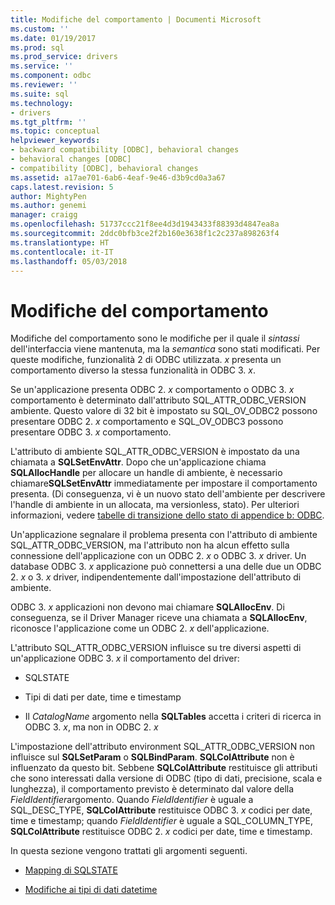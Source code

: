 ```yaml
---
title: Modifiche del comportamento | Documenti Microsoft
ms.custom: ''
ms.date: 01/19/2017
ms.prod: sql
ms.prod_service: drivers
ms.service: ''
ms.component: odbc
ms.reviewer: ''
ms.suite: sql
ms.technology:
- drivers
ms.tgt_pltfrm: ''
ms.topic: conceptual
helpviewer_keywords:
- backward compatibility [ODBC], behavioral changes
- behavioral changes [ODBC]
- compatibility [ODBC], behavioral changes
ms.assetid: a17ae701-6ab6-4eaf-9e46-d3b9cd0a3a67
caps.latest.revision: 5
author: MightyPen
ms.author: genemi
manager: craigg
ms.openlocfilehash: 51737ccc21f8ee4d3d1943433f88393d4847ea8a
ms.sourcegitcommit: 2ddc0bfb3ce2f2b160e3638f1c2c237a898263f4
ms.translationtype: HT
ms.contentlocale: it-IT
ms.lasthandoff: 05/03/2018
---
```

# <a name="behavioral-changes"></a>Modifiche del comportamento
Modifiche del comportamento sono le modifiche per il quale il *sintassi* dell'interfaccia viene mantenuta, ma la *semantica* sono stati modificati. Per queste modifiche, funzionalità 2 di ODBC utilizzata. *x* presenta un comportamento diverso la stessa funzionalità in ODBC 3. *x*.  
  
 Se un'applicazione presenta ODBC 2. *x* comportamento o ODBC 3. *x* comportamento è determinato dall'attributo SQL_ATTR_ODBC_VERSION ambiente. Questo valore di 32 bit è impostato su SQL_OV_ODBC2 possono presentare ODBC 2. *x* comportamento e SQL_OV_ODBC3 possono presentare ODBC 3. *x* comportamento.  
  
 L'attributo di ambiente SQL_ATTR_ODBC_VERSION è impostato da una chiamata a **SQLSetEnvAttr**. Dopo che un'applicazione chiama **SQLAllocHandle** per allocare un handle di ambiente, è necessario chiamare**SQLSetEnvAttr** immediatamente per impostare il comportamento presenta. (Di conseguenza, vi è un nuovo stato dell'ambiente per descrivere l'handle di ambiente in un allocata, ma versionless, stato). Per ulteriori informazioni, vedere [tabelle di transizione dello stato di appendice b: ODBC](../../../odbc/reference/appendixes/appendix-b-odbc-state-transition-tables.md).  
  
 Un'applicazione segnalare il problema presenta con l'attributo di ambiente SQL_ATTR_ODBC_VERSION, ma l'attributo non ha alcun effetto sulla connessione dell'applicazione con un ODBC 2. *x* o ODBC 3. *x* driver. Un database ODBC 3. *x* applicazione può connettersi a una delle due un ODBC 2. *x* o 3. *x* driver, indipendentemente dall'impostazione dell'attributo di ambiente.  
  
 ODBC 3. *x* applicazioni non devono mai chiamare **SQLAllocEnv**. Di conseguenza, se il Driver Manager riceve una chiamata a **SQLAllocEnv**, riconosce l'applicazione come un ODBC 2. *x* dell'applicazione.  
  
 L'attributo SQL_ATTR_ODBC_VERSION influisce su tre diversi aspetti di un'applicazione ODBC 3. *x* il comportamento del driver:  
  
-   SQLSTATE  
  
-   Tipi di dati per date, time e timestamp  
  
-   Il *CatalogName* argomento nella **SQLTables** accetta i criteri di ricerca in ODBC 3. *x*, ma non in ODBC 2. *x*  
  
 L'impostazione dell'attributo environment SQL_ATTR_ODBC_VERSION non influisce sul **SQLSetParam** o **SQLBindParam**. **SQLColAttribute** non è influenzato da questo bit. Sebbene **SQLColAttribute** restituisce gli attributi che sono interessati dalla versione di ODBC (tipo di dati, precisione, scala e lunghezza), il comportamento previsto è determinato dal valore della *FieldIdentifier*argomento. Quando *FieldIdentifier* è uguale a SQL_DESC_TYPE, **SQLColAttribute** restituisce ODBC 3. *x* codici per date, time e timestamp; quando *FieldIdentifier* è uguale a SQL_COLUMN_TYPE, **SQLColAttribute** restituisce ODBC 2. *x* codici per date, time e timestamp.  
  
 In questa sezione vengono trattati gli argomenti seguenti.  
  
-   [Mapping di SQLSTATE](../../../odbc/reference/develop-app/sqlstate-mappings.md)  
  
-   [Modifiche ai tipi di dati datetime](../../../odbc/reference/develop-app/datetime-data-type-changes.md)
